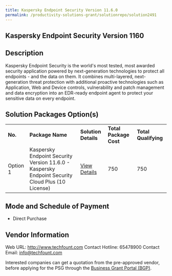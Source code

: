 ```yaml
---
title: Kaspersky Endpoint Security Version 11.6.0
permalink: /productivity-solutions-grant/solutionrepo/solution2491
---
```


## Kaspersky Endpoint Security Version 1160

## Description

Kaspersky Endpoint Security is the world's most tested, most awarded security application powered by next-generation technologies to protect all endpoints - and the data on them.
It combines multi-layered, next-generation threat protection with additional proactive technologies such as Application, Web and Device controls, vulnerability and patch management and data encryption into an EDR-ready endpoint agent to protect your sensitive data on every endpoint.

## Solution Packages Option(s)

<table>
<tr>
<td><b>No.</b></td>
<td><b>Package Name</b></td>
<td><b>Solution Details</b></td>
<td><b>Total Package Cost</b></td>
<td><b>Total Qualifying</b></td>
</tr>
<tr>
<td>Option 1</td>
<td>Kaspersky Endpoint Security Version 11.6.0 - Kaspersky Endpoint Security Cloud Plus (10 License)</td>
<td><a href='https://www.gobusiness.gov.sg/images/psg/Techfount_Systems_20200679_Desensitised_Annex_3_Part_1.pdf'>View Details</a></td>
<td>750</td>
<td>750</td>
</tr>
</table>

## Mode and Schedule of Payment

 - Direct Purchase

## Vendor Information

 Web URL: http://www.techfount.com 
Contact Hotline: 65478900 
Contact Email: info@techfount.com 


Interested companies can get a quotation from the pre-approved vendor, before applying for the PSG through the <a href='https://www.businessgrants.gov.sg/'>Business Grant Portal (BGP)</a>.
<script src="/jquery/resize-tables.js"></script>
